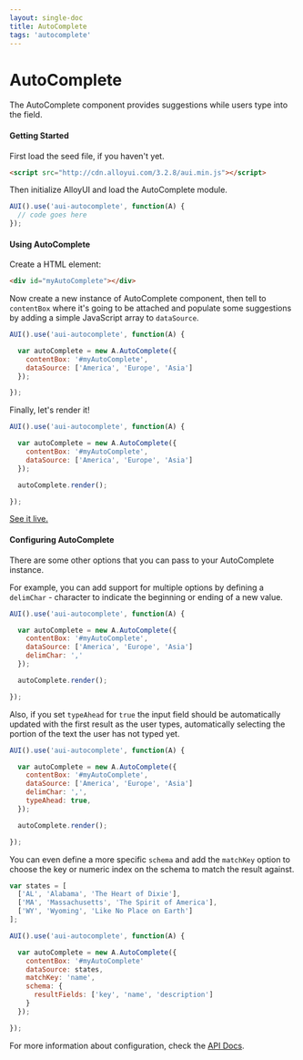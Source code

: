 ```yaml
---
layout: single-doc
title: AutoComplete
tags: 'autocomplete'
---
```


# AutoComplete

The AutoComplete component provides suggestions while users type into the field.

#### Getting Started

First load the seed file, if you haven't yet.

``` html
<script src="http://cdn.alloyui.com/3.2.8/aui.min.js"></script>
```

Then initialize AlloyUI and load the AutoComplete module.

``` javascript
AUI().use('aui-autocomplete', function(A) {
  // code goes here
});
```

#### Using AutoComplete

Create a HTML element:

``` html
<div id="myAutoComplete"></div>
```

Now create a new instance of AutoComplete component, then tell to `contentBox` where it's going to be attached and populate some suggestions by adding a simple JavaScript array to `dataSource`.

``` javascript
AUI().use('aui-autocomplete', function(A) {

  var autoComplete = new A.AutoComplete({
    contentBox: '#myAutoComplete',
    dataSource: ['America', 'Europe', 'Asia']
  });

});
```

Finally, let's render it!

``` javascript
AUI().use('aui-autocomplete', function(A) {

  var autoComplete = new A.AutoComplete({
    contentBox: '#myAutoComplete',
    dataSource: ['America', 'Europe', 'Asia']
  });

  autoComplete.render();

});
```

[See it live.](../../examples/autocomplete/)

#### Configuring AutoComplete

There are some other options that you can pass to your AutoComplete instance.

For example, you can add support for multiple options by defining a `delimChar` - character to indicate the beginning or ending of a new value.

``` javascript
AUI().use('aui-autocomplete', function(A) {

  var autoComplete = new A.AutoComplete({
    contentBox: '#myAutoComplete',
    dataSource: ['America', 'Europe', 'Asia']
    delimChar: ','
  });

  autoComplete.render();

});
```

Also, if you set `typeAhead` for `true` the input field should be automatically updated with the first result as the user types, automatically selecting the portion of the text the user has not typed yet.

``` javascript
AUI().use('aui-autocomplete', function(A) {

  var autoComplete = new A.AutoComplete({
    contentBox: '#myAutoComplete',
    dataSource: ['America', 'Europe', 'Asia']
    delimChar: ',',
    typeAhead: true,
  });

  autoComplete.render();

});
```

You can even define a more specific `schema` and add the `matchKey` option to choose the key or numeric index on the schema to match the result against.


``` javascript
var states = [
  ['AL', 'Alabama', 'The Heart of Dixie'],
  ['MA', 'Massachusetts', 'The Spirit of America'],
  ['WY', 'Wyoming', 'Like No Place on Earth']
];

AUI().use('aui-autocomplete', function(A) {

  var autoComplete = new A.AutoComplete({
    contentBox: '#myAutoComplete'
    dataSource: states,
    matchKey: 'name',
    schema: {
      resultFields: ['key', 'name', 'description']
    }
  });

});
```

For more information about configuration, check the <a href="#">API Docs</a>.

<!-- #### AutoComplete suggestions

There are two primary ways to provide the AutoComplete suggestions: From a local array; From a remote data service; Locally defined values are best for small, fixed sets of suggestions. Remote suggestions should be used for larger data sets. When used with the DataSource component, filtering large remote data services can be pushed to the server as well, maximizing client-side performance.

#### Local Suggestions

To configure and provide AutoComplete suggestions locally, you can either pass an array directly to its constructor or you can set the dataSource property to an local array.

Directly initialize suggestions in constructor -->